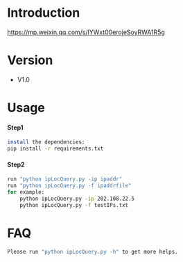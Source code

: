 # Introduction
https://mp.weixin.qq.com/s/lYWxt00erojeSoyRWA1R5g

# Version
- V1.0

# Usage
#### Step1
```sh
install the dependencies:
pip install -r requirements.txt
```
#### Step2
```sh
run "python ipLocQuery.py -ip ipaddr"
run "python ipLocQuery.py -f ipaddrfile"
for example:
	python ipLocQuery.py -ip 202.108.22.5
	python ipLocQuery.py -f testIPs.txt
```

# FAQ
```sh
Please run "python ipLocQuery.py -h" to get more helps.
```
